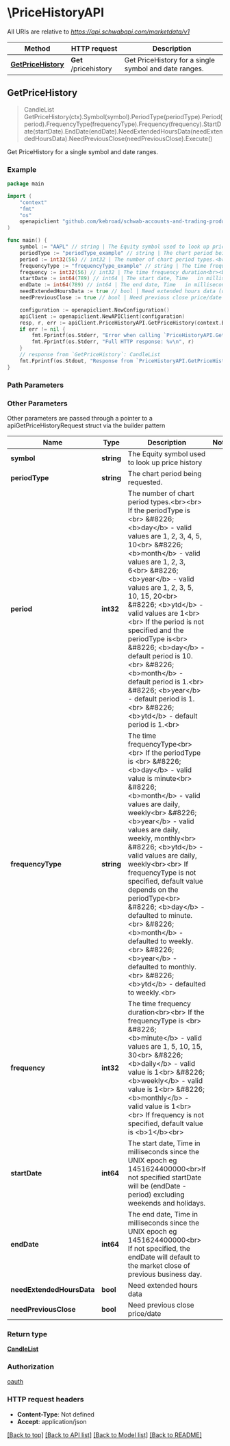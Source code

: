 # \PriceHistoryAPI

All URIs are relative to *https://api.schwabapi.com/marketdata/v1*

Method | HTTP request | Description
------------- | ------------- | -------------
[**GetPriceHistory**](PriceHistoryAPI.md#GetPriceHistory) | **Get** /pricehistory | Get PriceHistory for a single symbol and date ranges.



## GetPriceHistory

> CandleList GetPriceHistory(ctx).Symbol(symbol).PeriodType(periodType).Period(period).FrequencyType(frequencyType).Frequency(frequency).StartDate(startDate).EndDate(endDate).NeedExtendedHoursData(needExtendedHoursData).NeedPreviousClose(needPreviousClose).Execute()

Get PriceHistory for a single symbol and date ranges.



### Example

```go
package main

import (
	"context"
	"fmt"
	"os"
	openapiclient "github.com/kebroad/schwab-accounts-and-trading-production-go"
)

func main() {
	symbol := "AAPL" // string | The Equity symbol used to look up price history
	periodType := "periodType_example" // string | The chart period being requested. (optional)
	period := int32(56) // int32 | The number of chart period types.<br><br> If the periodType is <br> &#8226; <b>day</b> - valid values are 1, 2, 3, 4, 5, 10<br> &#8226; <b>month</b> - valid values are 1, 2, 3, 6<br> &#8226; <b>year</b> - valid values are 1, 2, 3, 5, 10, 15, 20<br> &#8226; <b>ytd</b> - valid values are 1<br><br> If   the period is not specified and the periodType is<br> &#8226; <b>day</b> - default period is 10.<br> &#8226; <b>month</b> - default period is 1.<br> &#8226; <b>year</b> - default period is 1.<br> &#8226; <b>ytd</b> - default period is 1.<br> (optional)
	frequencyType := "frequencyType_example" // string | The time frequencyType<br><br> If the periodType is <br> &#8226; <b>day</b> - valid value is minute<br> &#8226; <b>month</b> - valid values are daily, weekly<br> &#8226; <b>year</b> - valid values are daily, weekly, monthly<br> &#8226; <b>ytd</b> - valid values are daily, weekly<br><br> If frequencyType  is not specified, default value depends on the periodType<br> &#8226; <b>day</b> - defaulted to minute.<br> &#8226; <b>month</b> - defaulted to weekly.<br> &#8226; <b>year</b> - defaulted to monthly.<br> &#8226; <b>ytd</b> - defaulted to weekly.<br> (optional)
	frequency := int32(56) // int32 | The time frequency duration<br><br> If the frequencyType is <br> &#8226; <b>minute</b> - valid values are 1, 5, 10, 15, 30<br> &#8226; <b>daily</b> - valid value is 1<br> &#8226; <b>weekly</b> - valid value is 1<br> &#8226; <b>monthly</b> - valid value is 1<br><br> If frequency  is not specified, default value is <b>1</b><br> (optional)
	startDate := int64(789) // int64 | The start date, Time   in milliseconds since the UNIX epoch eg 1451624400000<br>If not   specified startDate will be (endDate - period) excluding weekends and holidays. (optional)
	endDate := int64(789) // int64 | The end date, Time   in milliseconds since the UNIX epoch eg 1451624400000<br> If not   specified, the endDate will default to the market close of previous business day. (optional)
	needExtendedHoursData := true // bool | Need extended hours data (optional)
	needPreviousClose := true // bool | Need previous close price/date (optional)

	configuration := openapiclient.NewConfiguration()
	apiClient := openapiclient.NewAPIClient(configuration)
	resp, r, err := apiClient.PriceHistoryAPI.GetPriceHistory(context.Background()).Symbol(symbol).PeriodType(periodType).Period(period).FrequencyType(frequencyType).Frequency(frequency).StartDate(startDate).EndDate(endDate).NeedExtendedHoursData(needExtendedHoursData).NeedPreviousClose(needPreviousClose).Execute()
	if err != nil {
		fmt.Fprintf(os.Stderr, "Error when calling `PriceHistoryAPI.GetPriceHistory``: %v\n", err)
		fmt.Fprintf(os.Stderr, "Full HTTP response: %v\n", r)
	}
	// response from `GetPriceHistory`: CandleList
	fmt.Fprintf(os.Stdout, "Response from `PriceHistoryAPI.GetPriceHistory`: %v\n", resp)
}
```

### Path Parameters



### Other Parameters

Other parameters are passed through a pointer to a apiGetPriceHistoryRequest struct via the builder pattern


Name | Type | Description  | Notes
------------- | ------------- | ------------- | -------------
 **symbol** | **string** | The Equity symbol used to look up price history | 
 **periodType** | **string** | The chart period being requested. | 
 **period** | **int32** | The number of chart period types.&lt;br&gt;&lt;br&gt; If the periodType is &lt;br&gt; &amp;#8226; &lt;b&gt;day&lt;/b&gt; - valid values are 1, 2, 3, 4, 5, 10&lt;br&gt; &amp;#8226; &lt;b&gt;month&lt;/b&gt; - valid values are 1, 2, 3, 6&lt;br&gt; &amp;#8226; &lt;b&gt;year&lt;/b&gt; - valid values are 1, 2, 3, 5, 10, 15, 20&lt;br&gt; &amp;#8226; &lt;b&gt;ytd&lt;/b&gt; - valid values are 1&lt;br&gt;&lt;br&gt; If   the period is not specified and the periodType is&lt;br&gt; &amp;#8226; &lt;b&gt;day&lt;/b&gt; - default period is 10.&lt;br&gt; &amp;#8226; &lt;b&gt;month&lt;/b&gt; - default period is 1.&lt;br&gt; &amp;#8226; &lt;b&gt;year&lt;/b&gt; - default period is 1.&lt;br&gt; &amp;#8226; &lt;b&gt;ytd&lt;/b&gt; - default period is 1.&lt;br&gt; | 
 **frequencyType** | **string** | The time frequencyType&lt;br&gt;&lt;br&gt; If the periodType is &lt;br&gt; &amp;#8226; &lt;b&gt;day&lt;/b&gt; - valid value is minute&lt;br&gt; &amp;#8226; &lt;b&gt;month&lt;/b&gt; - valid values are daily, weekly&lt;br&gt; &amp;#8226; &lt;b&gt;year&lt;/b&gt; - valid values are daily, weekly, monthly&lt;br&gt; &amp;#8226; &lt;b&gt;ytd&lt;/b&gt; - valid values are daily, weekly&lt;br&gt;&lt;br&gt; If frequencyType  is not specified, default value depends on the periodType&lt;br&gt; &amp;#8226; &lt;b&gt;day&lt;/b&gt; - defaulted to minute.&lt;br&gt; &amp;#8226; &lt;b&gt;month&lt;/b&gt; - defaulted to weekly.&lt;br&gt; &amp;#8226; &lt;b&gt;year&lt;/b&gt; - defaulted to monthly.&lt;br&gt; &amp;#8226; &lt;b&gt;ytd&lt;/b&gt; - defaulted to weekly.&lt;br&gt; | 
 **frequency** | **int32** | The time frequency duration&lt;br&gt;&lt;br&gt; If the frequencyType is &lt;br&gt; &amp;#8226; &lt;b&gt;minute&lt;/b&gt; - valid values are 1, 5, 10, 15, 30&lt;br&gt; &amp;#8226; &lt;b&gt;daily&lt;/b&gt; - valid value is 1&lt;br&gt; &amp;#8226; &lt;b&gt;weekly&lt;/b&gt; - valid value is 1&lt;br&gt; &amp;#8226; &lt;b&gt;monthly&lt;/b&gt; - valid value is 1&lt;br&gt;&lt;br&gt; If frequency  is not specified, default value is &lt;b&gt;1&lt;/b&gt;&lt;br&gt; | 
 **startDate** | **int64** | The start date, Time   in milliseconds since the UNIX epoch eg 1451624400000&lt;br&gt;If not   specified startDate will be (endDate - period) excluding weekends and holidays. | 
 **endDate** | **int64** | The end date, Time   in milliseconds since the UNIX epoch eg 1451624400000&lt;br&gt; If not   specified, the endDate will default to the market close of previous business day. | 
 **needExtendedHoursData** | **bool** | Need extended hours data | 
 **needPreviousClose** | **bool** | Need previous close price/date | 

### Return type

[**CandleList**](CandleList.md)

### Authorization

[oauth](../README.md#oauth)

### HTTP request headers

- **Content-Type**: Not defined
- **Accept**: application/json

[[Back to top]](#) [[Back to API list]](../README.md#documentation-for-api-endpoints)
[[Back to Model list]](../README.md#documentation-for-models)
[[Back to README]](../README.md)

